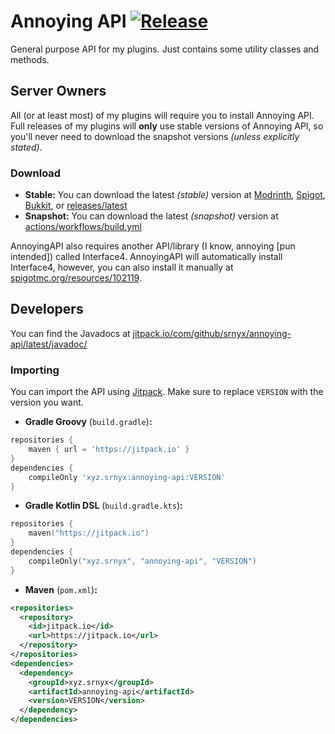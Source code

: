 # Annoying API [![Release](https://jitpack.io/v/srnyx/annoying-api.svg)](https://jitpack.io/#xyz.srnyx/annoying-api)

General purpose API for my plugins. Just contains some utility classes and methods.

## Server Owners

All (or at least most) of my plugins will require you to install Annoying API. Full releases of my plugins will **only** use stable versions of Annoying API, so you'll never need to download the snapshot versions *(unless explicitly stated)*.

### Download

- **Stable:** You can download the latest *(stable)* version at [Modrinth](https://modrinth.com/plugin/annoying-api), [Spigot](https://spigotmc.org/resources/106637), [Bukkit](https://dev.bukkit.org/projects/annoying-api), or [releases/latest](https://github.com/srnyx/annoying-api/releases/latest)
- **Snapshot:** You can download the latest *(snapshot)* version at [actions/workflows/build.yml](https://github.com/srnyx/annoying-api/actions/workflows/build.yml)

AnnoyingAPI also requires another API/library (I know, annoying [pun intended]) called Interface4. AnnoyingAPI will automatically install Interface4, however, you can also install it manually at [spigotmc.org/resources/102119](https://spigotmc.org/resources/102119).

## Developers

You can find the Javadocs at [jitpack.io/com/github/srnyx/annoying-api/latest/javadoc/](https://jitpack.io/com/github/srnyx/annoying-api/latest/javadoc/)

### Importing

You can import the API using [Jitpack](https://jitpack.io/#xyz.srnyx/annoying-api). Make sure to replace `VERSION` with the version you want.

- **Gradle Groovy** (`build.gradle`)**:**
```gradle
repositories {
    maven { url = 'https://jitpack.io' }
}
dependencies {
    compileOnly 'xyz.srnyx:annoying-api:VERSION'
}
```
- **Gradle Kotlin DSL** (`build.gradle.kts`)**:**
```kotlin
repositories {
    maven("https://jitpack.io")
}
dependencies {
    compileOnly("xyz.srnyx", "annoying-api", "VERSION")
}
```
- **Maven** (`pom.xml`)**:**
```xml
<repositories>
  <repository>
    <id>jitpack.io</id>
    <url>https://jitpack.io</url>
  </repository>
</repositories>
<dependencies>
  <dependency>
    <groupId>xyz.srnyx</groupId>
    <artifactId>annoying-api</artifactId>
    <version>VERSION</version>
  </dependency>
</dependencies>
```
